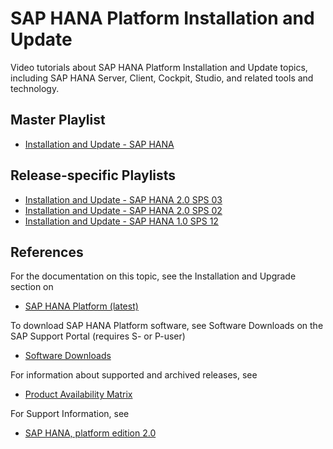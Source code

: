 # SAP HANA Platform Installation and Update
Video tutorials about SAP HANA Platform Installation and Update topics, including SAP HANA Server, Client, Cockpit, Studio, and related tools and technology. 

## Master Playlist
- [Installation and Update - SAP HANA](https://www.youtube.com/playlist?list=PLkzo92owKnVxLSwL08JT7TwqcynRJcRoe)

## Release-specific Playlists

- [Installation and Update - SAP HANA 2.0 SPS 03](https://www.youtube.com/playlist?list=PLkzo92owKnVxtvw8K957Roe6V3CIx1dzZ)
- [Installation and Update - SAP HANA 2.0 SPS 02](https://www.youtube.com/playlist?list=PLkzo92owKnVyGFolr-w_xa5zP073YSFNH)
- [Installation and Update - SAP HANA 1.0 SPS 12](https://www.youtube.com/playlist?list=PLkzo92owKnVxN5duSdXe0YaSsBGgw4DmP)

## References
For the documentation on this topic, see the Installation and Upgrade section on
- [SAP HANA Platform (latest)](https://help.sap.com/hana) 

To download SAP HANA Platform software, see Software Downloads on the SAP Support Portal (requires S- or P-user)
- [Software Downloads](https://launchpad.support.sap.com/#/softwarecenter) 

For information about supported and archived releases, see 
- [Product Availability Matrix](https://apps.support.sap.com/sap/support/pam/)

For Support Information, see
- [SAP HANA, platform edition 2.0](https://launchpad.support.sap.com/#/products/73554900100900001301)
